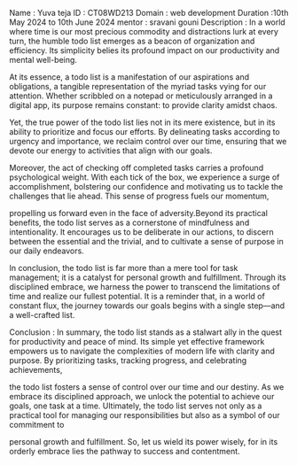 Name : Yuva teja
ID   : CT08WD213
Domain : web development
Duration :10th May 2024 to 10th June 2024
mentor : sravani gouni
Description :
In a world where time is our most precious commodity and distractions lurk at every turn, the humble todo list emerges as a beacon of organization and efficiency. Its simplicity belies its profound impact on our productivity and mental well-being. 

At its essence, a todo list is a manifestation of our aspirations and obligations, a tangible representation of the myriad tasks vying for our attention. Whether scribbled on a notepad or meticulously arranged in a digital app, its purpose remains constant: to provide clarity amidst chaos.

Yet, the true power of the todo list lies not in its mere existence, but in its ability to prioritize and focus our efforts. By delineating tasks according to urgency and importance, we reclaim control over our time, ensuring that we devote our energy to activities that align with our goals.

Moreover, the act of checking off completed tasks carries a profound psychological weight. With each tick of the box, we experience a surge of accomplishment, bolstering our confidence and motivating us to tackle the challenges that lie ahead. This sense of progress fuels our momentum,

propelling us forward even in the face of adversity.Beyond its practical benefits, the todo list serves as a cornerstone of mindfulness and intentionality. It encourages us to be deliberate in our actions, to discern between the essential and the trivial, and to cultivate a sense of purpose in our daily endeavors.

In conclusion, the todo list is far more than a mere tool for task management; it is a catalyst for personal growth and fulfillment. Through its disciplined embrace, we harness the power to transcend the limitations of time and realize our fullest potential. It is a reminder that, in a world of constant flux, the journey towards our goals begins with a single step—and a well-crafted list.

Conclusion :
In summary, the todo list stands as a stalwart ally in the quest for productivity and peace of mind. Its simple yet effective framework empowers us to navigate the complexities of modern life with clarity and purpose. By prioritizing tasks, tracking progress, and celebrating achievements,

the todo list fosters a sense of control over our time and our destiny. As we embrace its disciplined approach, we unlock the potential to achieve our goals, one task at a time. Ultimately, the todo list serves not only as a practical tool for managing our responsibilities but also as a symbol of our commitment to

personal growth and fulfillment. So, let us wield its power wisely, for in its orderly embrace lies the pathway to success and contentment.

